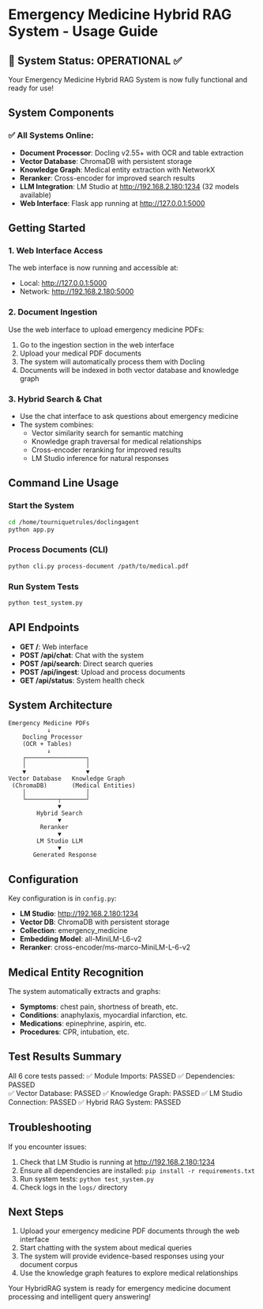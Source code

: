 # Emergency Medicine Hybrid RAG System - Usage Guide

## 🎉 System Status: OPERATIONAL ✅

Your Emergency Medicine Hybrid RAG System is now fully functional and ready for use!

## System Components

### ✅ All Systems Online:
- **Document Processor**: Docling v2.55+ with OCR and table extraction
- **Vector Database**: ChromaDB with persistent storage
- **Knowledge Graph**: Medical entity extraction with NetworkX
- **Reranker**: Cross-encoder for improved search results
- **LLM Integration**: LM Studio at http://192.168.2.180:1234 (32 models available)
- **Web Interface**: Flask app running at http://127.0.0.1:5000

## Getting Started

### 1. Web Interface Access
The web interface is now running and accessible at:
- Local: http://127.0.0.1:5000
- Network: http://192.168.2.180:5000

### 2. Document Ingestion
Use the web interface to upload emergency medicine PDFs:
1. Go to the ingestion section in the web interface
2. Upload your medical PDF documents
3. The system will automatically process them with Docling
4. Documents will be indexed in both vector database and knowledge graph

### 3. Hybrid Search & Chat
- Use the chat interface to ask questions about emergency medicine
- The system combines:
  - Vector similarity search for semantic matching
  - Knowledge graph traversal for medical relationships
  - Cross-encoder reranking for improved results
  - LM Studio inference for natural responses

## Command Line Usage

### Start the System
```bash
cd /home/tourniquetrules/doclingagent
python app.py
```

### Process Documents (CLI)
```bash
python cli.py process-document /path/to/medical.pdf
```

### Run System Tests
```bash
python test_system.py
```

## API Endpoints

- **GET /**: Web interface
- **POST /api/chat**: Chat with the system
- **POST /api/search**: Direct search queries  
- **POST /api/ingest**: Upload and process documents
- **GET /api/status**: System health check

## System Architecture

```
Emergency Medicine PDFs
           ↓
    Docling Processor
    (OCR + Tables)
           ↓
    ┌─────────────────┐
    │                 │
    ▼                 ▼
Vector Database   Knowledge Graph
 (ChromaDB)       (Medical Entities)
    │                 │
    └─────────┬───────┘
              ▼
        Hybrid Search
              ▼
         Reranker
              ▼
        LM Studio LLM
              ▼
       Generated Response
```

## Configuration

Key configuration is in `config.py`:
- **LM Studio**: http://192.168.2.180:1234
- **Vector DB**: ChromaDB with persistent storage
- **Collection**: emergency_medicine
- **Embedding Model**: all-MiniLM-L6-v2
- **Reranker**: cross-encoder/ms-marco-MiniLM-L-6-v2

## Medical Entity Recognition

The system automatically extracts and graphs:
- **Symptoms**: chest pain, shortness of breath, etc.
- **Conditions**: anaphylaxis, myocardial infarction, etc.
- **Medications**: epinephrine, aspirin, etc.
- **Procedures**: CPR, intubation, etc.

## Test Results Summary

All 6 core tests passed:
✅ Module Imports: PASSED
✅ Dependencies: PASSED  
✅ Vector Database: PASSED
✅ Knowledge Graph: PASSED
✅ LM Studio Connection: PASSED
✅ Hybrid RAG System: PASSED

## Troubleshooting

If you encounter issues:
1. Check that LM Studio is running at http://192.168.2.180:1234
2. Ensure all dependencies are installed: `pip install -r requirements.txt`
3. Run system tests: `python test_system.py`
4. Check logs in the `logs/` directory

## Next Steps

1. Upload your emergency medicine PDF documents through the web interface
2. Start chatting with the system about medical queries
3. The system will provide evidence-based responses using your document corpus
4. Use the knowledge graph features to explore medical relationships

Your HybridRAG system is ready for emergency medicine document processing and intelligent query answering!